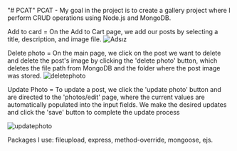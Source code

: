 "# PCAT" 
PCAT - My goal in the project is to create a gallery project where I perform CRUD operations using Node.js and MongoDB.

Add to card = On the Add to Cart page, we add our posts by selecting a title, description, and image file.
![Adsız](https://user-images.githubusercontent.com/113468221/235662749-65f46fe6-9245-45c7-a8bd-67fb31fe1eaf.jpg)



Delete photo = On the main page, we click on the post we want to delete and delete the post's image by clicking the 'delete photo' button, which deletes the file path from MongoDB and the folder where the post image was stored.
![deletephoto](https://user-images.githubusercontent.com/113468221/235662993-0bd9e039-ef2b-45a3-9c74-1e1b2c252d75.jpg)

Update Photo = To update a post, we click the 'update photo' button and are directed to the 'photos/edit' page, where the current values are automatically populated into the input fields. We make the desired updates and click the 'save' button to complete the update process

![updatephoto](https://user-images.githubusercontent.com/113468221/235663103-119838a3-f1b6-445c-ba83-b64918e59abd.jpg)


Packages I use: fileupload,
express,
method-override,
mongoose,
ejs.
